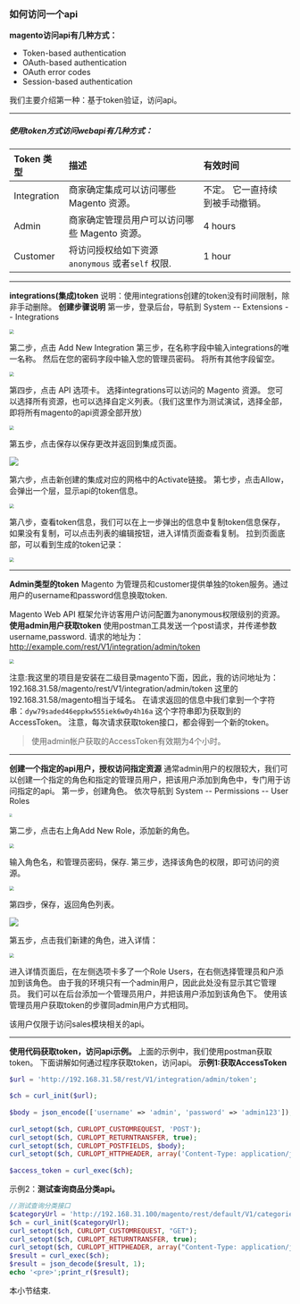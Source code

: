 ### 如何访问一个api

**magento访问api有几种方式：**

- Token-based authentication
- OAuth-based authentication
- OAuth error codes
- Session-based authentication

我们主要介绍第一种：基于token验证，访问api。

------

##### 使用token方式访问webapi有几种方式：

| Token 类型  | 描述                                              | 有效时间                        |
| :---------- | :------------------------------------------------ | :------------------------------ |
| Integration | 商家确定集成可以访问哪些 Magento 资源。           | 不定。 它一直持续到被手动撤销。 |
| Admin       | 商家确定管理员用户可以访问哪些 Magento 资源。     | 4 hours                         |
| Customer    | 将访问授权给如下资源 `anonymous` 或者`self` 权限. | 1 hour                          |

------

**integrations(集成)token**
说明：使用integrations创建的token没有时间限制，除非手动删除。
**创建步骤说明**
第一步，登录后台，导航到 System -- Extensions -- Integrations

<img src="images/1.webp" style="zoom:50%;" />

第二步，点击 Add New Integration
第三步，在名称字段中输入integrations的唯一名称。 然后在您的密码字段中输入您的管理员密码。 将所有其他字段留空。 

<img src="images/2.webp" style="zoom:50%;" />

第四步，点击 API 选项卡。 选择integrations可以访问的 Magento 资源。 您可以选择所有资源，也可以选择自定义列表。（我们这里作为测试演试，选择全部，即将所有magento的api资源全部开放） 

<img src="images/3.webp" style="zoom:50%;" />

 第五步，点击保存以保存更改并返回到集成页面。 

![](images/4.webp)

第六步，点击新创建的集成对应的网格中的Activate链接。
第七步，点击Allow，会弹出一个层，显示api的token信息。 

<img src="images/5.webp" style="zoom:50%;" />

第八步，查看token信息，我们可以在上一步弹出的信息中复制token信息保存，如果没有复制，可以点击列表的编辑按钮，进入详情页面查看复制。
拉到页面底部，可以看到生成的token记录： 

<img src="images/6.webp" style="zoom:50%;" />

---

**Admin类型的token**
Magento 为管理员和customer提供单独的token服务。通过用户的username和password信息换取token.

Magento Web API 框架允许访客用户访问配置为anonymous权限级别的资源。
**使用admin用户获取token**
使用postman工具发送一个post请求，并传递参数username,password.
请求的地址为：
http://example.com/rest/V1/integration/admin/token

<img src="images/7.webp" style="zoom:50%;" />

注意:我这里的项目是安装在二级目录magento下面，因此，我的访问地址为：
192.168.31.58/magento/rest/V1/integration/admin/token
这里的192.168.31.58/magento相当于域名。
在请求返回的信息中我们拿到一个字符串：`dyw79saded46eppkw555iek6w0y4h16a`
这个字符串即为获取到的AccessToken。
注意，每次请求获取token接口，都会得到一个新的token。

> 使用admin帐户获取的AccessToken有效期为4个小时。

------

**创建一个指定的api用户，授权访问指定资源**
通常admin用户的权限较大，我们可以创建一个指定的角色和指定的管理员用户，把该用户添加到角色中，专门用于访问指定的api。
第一步，创建角色。
依次导航到 System -- Permissions -- User Roles

<img src="images/8.webp" style="zoom:33%;" />

 第二步，点击右上角Add New Role，添加新的角色。 

<img src="images/9.webp" style="zoom:50%;" />

输入角色名，和管理员密码，保存.
第三步，选择该角色的权限，即可访问的资源。 

<img src="images/10.webp" style="zoom:50%;" />

 第四步，保存，返回角色列表。

![](images/11.webp)

 第五步，点击我们新建的角色，进入详情：

<img src="images/12.webp" style="zoom:50%;" />

进入详情页面后，在左侧选项卡多了一个Role Users，在右侧选择管理员和户添加到该角色。
由于我的环境只有一个admin用户，因此此处没有显示其它管理员。
我们可以在后台添加一个管理员用户，并把该用户添加到该角色下。
使用该管理员用户获取token的步骤同admin用户方式相同。

该用户仅限于访问sales模块相关的api。

------

**使用代码获取token，访问api示例。**
上面的示例中，我们使用postman获取token。
下面讲解如何通过程序获取token，访问api。
**示例1:获取AccessToken**

```php
$url = 'http://192.168.31.58/rest/V1/integration/admin/token';
 
$ch = curl_init($url);
 
$body = json_encode(['username' => 'admin', 'password' => 'admin123']);
 
curl_setopt($ch, CURLOPT_CUSTOMREQUEST, 'POST');
curl_setopt($ch, CURLOPT_RETURNTRANSFER, true);
curl_setopt($ch, CURLOPT_POSTFIELDS, $body);
curl_setopt($ch, CURLOPT_HTTPHEADER, array('Content-Type: application/json', "Content-Lenght: " . strlen($body)));
 
$access_token = curl_exec($ch);
```

示例2：**测试查询商品分类api。**

```php
//测试查询分类接口
$categoryUrl = 'http://192.168.31.100/magento/rest/default/V1/categories';
$ch = curl_init($categoryUrl);
curl_setopt($ch, CURLOPT_CUSTOMREQUEST, "GET");
curl_setopt($ch, CURLOPT_RETURNTRANSFER, true);
curl_setopt($ch, CURLOPT_HTTPHEADER, array("Content-Type: application/json", "Authorization: Bearer " . json_decode($access_token)));
$result = curl_exec($ch);
$result = json_decode($result, 1);
echo '<pre>';print_r($result);
```



本小节结束.